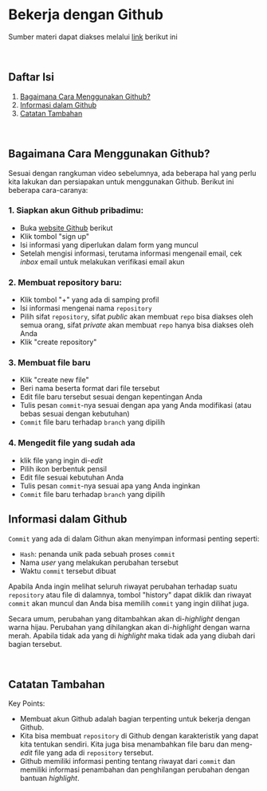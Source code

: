 # Bekerja dengan Github
Sumber materi dapat diakses melalui [link](https://www.youtube.com/watch?v=Q3Id0DgcrXY&list=PLFIM0718LjIVknj6sgsSceMqlq242-jNf&index=2) berikut ini

<p>&nbsp;</p>

## Daftar Isi

1. [Bagaimana Cara Menggunakan Github?](#bagaimana-cara-menggunakan-github-)
2. [Informasi dalam Github](#informasi-dalam-github-)
3. [Catatan Tambahan](#catatan-tambahan-)

<p>&nbsp;</p>

## Bagaimana Cara Menggunakan Github? <a name = "How-Github"></a>

Sesuai dengan rangkuman video sebelumnya, ada beberapa hal yang perlu kita lakukan dan persiapakan untuk menggunakan Github. Berikut ini beberapa cara-caranya:

### 1. Siapkan akun Github pribadimu:
- Buka [website Github](https://github.com/) berikut
- Klik tombol "sign up"
- Isi informasi yang diperlukan dalam form yang muncul
- Setelah mengisi informasi, terutama informasi mengenail email, cek *inbox* email untuk melakukan verifikasi email akun

### 2. Membuat repository baru:
- Klik tombol "+" yang ada di samping profil
- Isi informasi mengenai nama `repository`
- Pilih sifat `repository`, sifat *public* akan membuat `repo` bisa diakses oleh semua orang, sifat *private* akan membuat `repo` hanya bisa diakses oleh Anda
- Klik "create repository"

### 3. Membuat file baru
- Klik "create new file"
- Beri nama beserta format dari file tersebut
- Edit file baru tersebut sesuai dengan kepentingan Anda
- Tulis pesan `commit`-nya sesuai dengan apa yang Anda modifikasi (atau bebas sesuai dengan kebutuhan)
- `Commit` file baru terhadap `branch` yang dipilih

### 4. Mengedit file yang sudah ada
- klik file yang ingin di-*edit*
- Pilih ikon berbentuk pensil
- Edit file sesuai kebutuhan Anda
- Tulis pesan `commit`-nya sesuai apa yang Anda inginkan
- `Commit` file baru terhadap `branch` yang dipilih

## Informasi dalam Github <a name = "Info-Github"></a>

`Commit` yang ada di dalam Githun akan menyimpan informasi penting seperti:
- `Hash`: penanda unik pada sebuah proses `commit`
- Nama *user* yang melakukan perubahan tersebut
- Waktu `commit` tersebut dibuat

Apabila Anda ingin melihat seluruh riwayat perubahan terhadap suatu `repository` atau file di dalamnya, tombol "history" dapat diklik dan riwayat `commit` akan muncul dan Anda bisa memilih `commit` yang ingin dilihat juga. 

Secara umum, perubahan yang ditambahkan akan di-*highlight* dengan warna hijau. Perubahan yang dihilangkan akan di-*highlight* dengan warna merah. Apabila tidak ada yang di *highlight* maka tidak ada yang diubah dari bagian tersebut.

<p>&nbsp;</p>

## Catatan Tambahan <a name = "CT"></a>

Key Points:

- Membuat akun Github adalah bagian terpenting untuk bekerja dengan Github.
- Kita bisa membuat `repository` di Github dengan karakteristik yang dapat kita tentukan sendiri. Kita juga bisa menambahkan file baru dan meng-*edit* file yang ada di `repository` tersebut.
- Github memiliki informasi penting tentang riwayat dari `commit` dan memiliki informasi penambahan dan penghilangan perubahan dengan bantuan *highlight*.